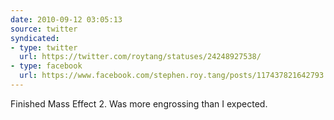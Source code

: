 ```yaml
---
date: 2010-09-12 03:05:13
source: twitter
syndicated:
- type: twitter
  url: https://twitter.com/roytang/statuses/24248927538/
- type: facebook
  url: https://www.facebook.com/stephen.roy.tang/posts/117437821642793
---
```


Finished Mass Effect 2. Was more engrossing than I expected.